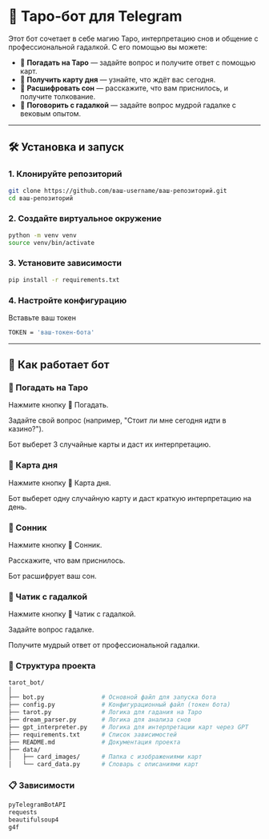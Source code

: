 # 🔮 Таро-бот для Telegram

Этот бот сочетает в себе магию Таро, интерпретацию снов и общение с профессиональной гадалкой. С его помощью вы можете:
- 🎴 **Погадать на Таро** — задайте вопрос и получите ответ с помощью карт.
- 🔮 **Получить карту дня** — узнайте, что ждёт вас сегодня.
- 📖 **Расшифровать сон** — расскажите, что вам приснилось, и получите толкование.
- 💬 **Поговорить с гадалкой** — задайте вопрос мудрой гадалке с вековым опытом.

---

## 🛠️ Установка и запуск

### 1. Клонируйте репозиторий
```bash
git clone https://github.com/ваш-username/ваш-репозиторий.git
cd ваш-репозиторий
```

### 2. Создайте виртуальное окружение
```bash
python -m venv venv
source venv/bin/activate
```
### 3. Установите зависимости
```bash
pip install -r requirements.txt
```

### 4. Настройте конфигурацию
Вставьте ваш токен
```bash
TOKEN = 'ваш-токен-бота'
```

---

## 🚀 Как работает бот
### 🎴 Погадать на Таро
Нажмите кнопку 🎴 Погадать.

Задайте свой вопрос (например, "Стоит ли мне сегодня идти в казино?").

Бот выберет 3 случайные карты и даст их интерпретацию.

### 🔮 Карта дня
Нажмите кнопку 🔮 Карта дня.

Бот выберет одну случайную карту и даст краткую интерпретацию на день.

### 📖 Сонник
Нажмите кнопку 📖 Сонник.

Расскажите, что вам приснилось.

Бот расшифрует ваш сон.

### 💬 Чатик с гадалкой
Нажмите кнопку 💬 Чатик с гадалкой.

Задайте вопрос гадалке.

Получите мудрый ответ от профессиональной гадалки.


### 📂 Структура проекта
```bash
tarot_bot/
│
├── bot.py                # Основной файл для запуска бота
├── config.py             # Конфигурационный файл (токен бота)
├── tarot.py              # Логика для гадания на Таро
├── dream_parser.py       # Логика для анализа снов
├── gpt_interpreter.py    # Логика для интерпретации карт через GPT
├── requirements.txt      # Список зависимостей
├── README.md             # Документация проекта
├── data/
│   ├── card_images/      # Папка с изображениями карт
│   └── card_data.py      # Словарь с описаниями карт
```

### 📋 Зависимости
```bash
pyTelegramBotAPI
requests
beautifulsoup4
g4f
```
